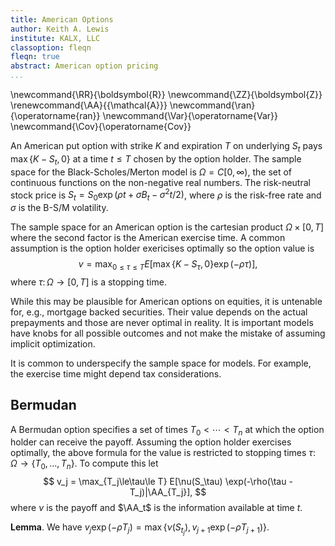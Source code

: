 ```yaml
---
title: American Options
author: Keith A. Lewis
institute: KALX, LLC
classoption: fleqn
fleqn: true
abstract: American option pricing
...
```


\newcommand{\RR}{\boldsymbol{R}}
\newcommand{\ZZ}{\boldsymbol{Z}}
\renewcommand{\AA}{{\mathcal{A}}}
\newcommand{\ran}{\operatorname{ran}}
\newcommand{\Var}{\operatorname{Var}}
\newcommand{\Cov}{\operatorname{Cov}}

An American put option with strike $K$ and expiration $T$ on underlying $S_t$ pays
$\max\{K - S_t,0\}$ at a time $t\le T$ chosen by the option holder.
The sample space for the Black-Scholes/Merton model is 
$\Omega = C[0, \infty)$, the set of continuous functions on the non-negative
real numbers. The risk-neutral stock price is
$S_t = S_0\exp(\rho t + \sigma B_t - \sigma^2 t/2)$, where $\rho$ is the
risk-free rate and $\sigma$ is the B-S/M volatility.

The sample space for an American option is the cartesian product
$\Omega\times[0, T]$ where the second factor is the American exercise time.
A common assumption is the option holder exericises optimally so the
option value is
$$
	v = \max_{0\le\tau\le T} E[\max\{K - S_\tau,0\} \exp(-\rho\tau)],
$$
where $\tau\colon\Omega\to[0,T]$ is a stopping time.

While this may be plausible for American options on equities, it is untenable
for, e.g., mortgage backed securities. Their value depends on the actual
prepayments and those are never optimal in reality.
It is important models have knobs for all possible outcomes and
not make the mistake of assuming implicit optimization.

It is common to underspecify the sample space for models.
For example, the exercise time might depend
tax considerations.

## Bermudan

A Bermudan option specifies a set of times $T_0 < \cdots < T_n$ at which
the option holder can receive the payoff. Assuming the option holder
exercises optimally, the above formula for the value is restricted to
stopping times $\tau\colon\Omega\to\{T_0, \ldots, T_n\}$.
To compute this let
$$
	v_j = \max_{T_j\le\tau\le T} E[\nu(S_\tau) \exp(-\rho(\tau - T_j)|\AA_{T_j}],
$$
where $\nu$ is the payoff and $\AA_t$ is the information available at time $t$.

__Lemma__. We have $v_j\exp(-\rho T_j) = \max\{\nu(S_{t_j}), v_{j + 1}\exp(-\rho T_{j+1})\}$.
